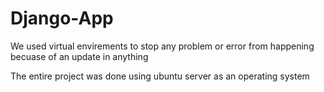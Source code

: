 # Django-App

We used virtual envirements to stop any problem or error from happening becuase of an update in anything

The entire project was done using ubuntu server as an operating system
